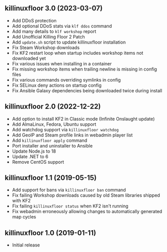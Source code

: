 ## killinuxfloor 3.0 (2023-03-07)

* Add DDoS protection
* Add optional DDoS stats via `klf ddos` command
* Add many details to `klf workshop` report
* Add Unofficial Killing Floor 2 Patch
* Add `update.sh` script to update killinuxfloor installation
* Fix Steam Workshop downloads
* Fix KF2 restart loop when startup includes workshop items not downloaded yet
* Fix various issues when installing in a container
* Fix missing workshop items when trailing newline is missing in config files
* Fix various commands overriding symlinks in config
* Fix SELinux deny actions on startup config
* Fix Ansible Galaxy dependencies being downloaded twice during install

## killinuxfloor 2.0 (2022-12-22)

* Add option to install KF2 in Classic mode (Infinite Onslaught update)
* Add AlmaLinux, Fedora, Ubuntu support
* Add watchdog support via `killinuxfloor watchdog`
* Add GeoIP and Steam profile links in webadmin player list
* Add `killinuxfloor apply` command
* Port installer and uninstaller to Ansible
* Update Node.js to 18
* Update .NET to 6
* Remove CentOS support

## killinuxfloor 1.1 (2019-05-15)

* Add support for bans via `killinuxfloor ban` command
* Fix failing Workshop downloads caused by old Steam libraries shipped with KF2
* Fix failing `killinuxfloor status` when KF2 isn't running
* Fix webadmin erroneously allowing changes to automatically generated map cycles

## killinuxfloor 1.0 (2019-01-11)

* Initial release
